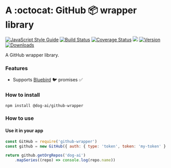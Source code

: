 # A :octocat: GitHub :package: wrapper library

[![JavaScript Style Guide](https://img.shields.io/badge/code%20style-standard-brightgreen.svg)](http://standardjs.com/)
[![Build Status](https://travis-ci.org/dog-ai/github-wrapper.svg?branch=master)](https://travis-ci.org/dog-ai/github-wrapper)
[![Coverage Status](https://coveralls.io/repos/github/dog-ai/github-wrapper/badge.svg?branch=master)](https://coveralls.io/github/dog-ai/github-wrapper?branch=master)
[![](https://img.shields.io/github/release/dog-ai/github-wrapper.svg)](https://github.com/dog-ai/github-wrapper/releases)
[![Version](https://img.shields.io/npm/v/@dog-ai/github-wrapper.svg)](https://www.npmjs.com/package/@dog-ai/github-wrapper)
[![Downloads](https://img.shields.io/npm/dt/@dog-ai/github-wrapper.svg)](https://www.npmjs.com/package/@dog-ai/github-wrapper) 

A GitHub wrapper library.

### Features
* Supports [Bluebird](https://github.com/petkaantonov/bluebird) :bird: promises :white_check_mark:

### How to install
```
npm install @dog-ai/github-wrapper
```

### How to use

#### Use it in your app
```javascript
const GitHub = require('github-wrapper')
const github = new GitHub({ auth: { type: 'token', token: 'my-token' } })

return github.getOrgRepos('dog-ai')
    .mapSeries((repo) => console.log(repo.name))
```
